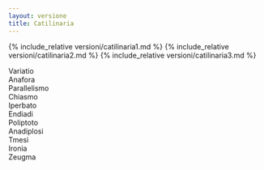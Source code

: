 ```yaml
---
layout: versione
title: Catilinaria
---
```


{% include_relative versioni/catilinaria1.md %}
{% include_relative versioni/catilinaria2.md %}
{% include_relative versioni/catilinaria3.md %}

<div id="trigger-wrapper">
    <div class="trigger variatio">Variatio</div>
    <div class="trigger anafora">Anafora</div>
    <div class="trigger parallelismo">Parallelismo</div>
    <div class="trigger chiasmo">Chiasmo</div>
    <div class="trigger iperbato">Iperbato</div>
    <div class="trigger endiadi">Endiadi</div>
    <div class="trigger poliptoto">Poliptoto</div>
    <div class="trigger anadiplosi">Anadiplosi</div>
    <div class="trigger tmesi">Tmesi</div>
    <div class="trigger ironia">Ironia</div>
    <div class="trigger zeugma">Zeugma</div>
</div>
